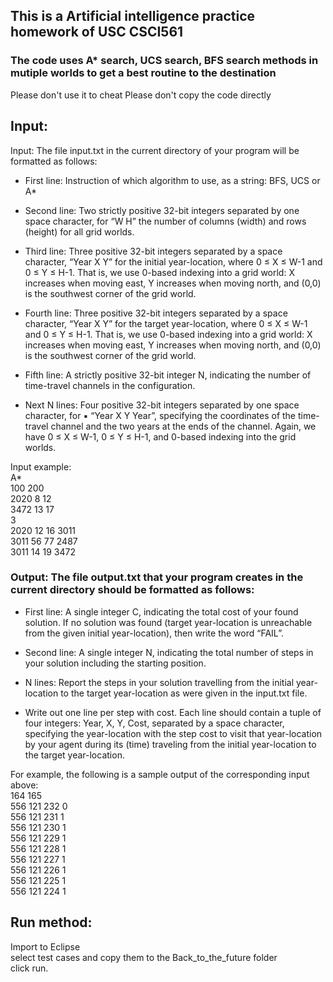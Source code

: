 ## This is a Artificial intelligence practice homework of USC CSCI561

### The code uses A* search, UCS search, BFS search methods in mutiple worlds to get a best routine to the destination


Please don't use it to cheat 
Please don't copy the code directly 

## Input:
Input: The file input.txt in the current directory of your program will be formatted as follows:

* First line: Instruction of which algorithm to use, as a string: BFS, UCS or A*

* Second line: Two strictly positive 32-bit integers separated by one space character, for “W H” the number of columns (width) and rows (height) for all grid worlds.

* Third line: Three positive 32-bit integers separated by a space character, “Year X Y” for the initial year-location, where 0 ≤ X ≤ W-1 and 0 ≤ Y ≤ H-1. That is, we use 0-based indexing into a grid world: X increases when moving east, Y increases when moving north, and (0,0) is the southwest corner of the grid world.

* Fourth line: Three positive 32-bit integers separated by a space character, “Year X Y” for the target year-location, where 0 ≤ X ≤ W-1 and 0 ≤ Y ≤ H-1. That is, we use 0-based indexing into a grid world: X increases when moving east, Y increases when moving north, and (0,0) is the southwest corner of the grid world.

* Fifth line: A strictly positive 32-bit integer N, indicating the number of time-travel channels in the configuration.

* Next N lines: Four positive 32-bit integers separated by one space character, for ▪ “Year X Y Year”, specifying the coordinates of the time-travel channel and the two years at the ends of the channel. Again, we have 0 ≤ X ≤ W-1, 0 ≤ Y ≤ H-1, and 0-based indexing into the grid worlds.

Input example:  
A*  
100 200  
2020 8 12   
3472 13 17   
3   
2020 12 16 3011  
3011 56 77 2487  
3011 14 19 3472  


### Output: The file output.txt that your program creates in the current directory should be formatted as follows:

* First line: A single integer C, indicating the total cost of your found solution. If no solution was found (target year-location is unreachable from the given initial year-location), then write the word “FAIL”.

* Second line: A single integer N, indicating the total number of steps in your solution including the starting position.

* N lines: Report the steps in your solution travelling from the initial year-location to the target year-location as were given in the input.txt file.

* Write out one line per step with cost. Each line should contain a tuple of four integers: Year, X, Y, Cost, separated by a space character, specifying the year-location with the step cost to visit that year-location by your agent during its (time) traveling from the initial year-location to the target year-location.

For example, the following is a sample output of the corresponding input above:  
164
165  
556 121 232 0  
556 121 231 1  
556 121 230 1  
556 121 229 1  
556 121 228 1  
556 121 227 1  
556 121 226 1  
556 121 225 1  
556 121 224 1  
## Run method:
Import to Eclipse   
select test cases and copy them to the Back_to_the_future folder  
click run.

